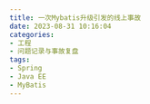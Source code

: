 ```yaml
---
title: 一次Mybatis升级引发的线上事故
date: 2023-08-31 10:16:04
categories:
- 工程
- 问题记录与事故复盘
tags:
- Spring
- Java EE
- MyBatis
---
```

